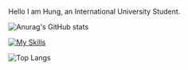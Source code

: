 Hello I am Hung, an International University Student.





![Anurag's GitHub stats](https://github-readme-stats.vercel.app/api?username=ThanhHung1912&show_icons=true&theme=radical)

[![My Skills](https://skillicons.dev/icons?i=aws,gcp,azure,react,vue,flutter&perline=3)](https://skillicons.dev)


![Top Langs](https://github-readme-stats.vercel.app/api/top-langs/?username=ThanhHung1912&layout=compact)
